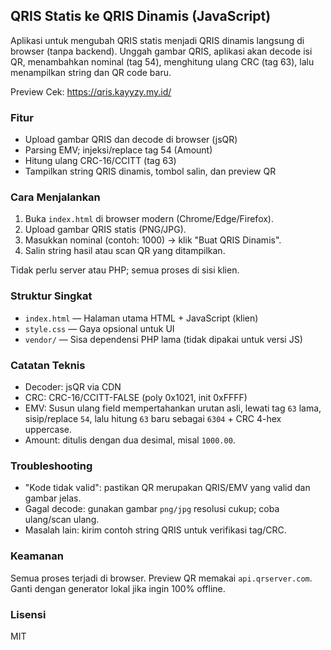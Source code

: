 ## QRIS Statis ke QRIS Dinamis (JavaScript)

Aplikasi untuk mengubah QRIS statis menjadi QRIS dinamis langsung di browser (tanpa backend). Unggah gambar QRIS, aplikasi akan decode isi QR, menambahkan nominal (tag 54), menghitung ulang CRC (tag 63), lalu menampilkan string dan QR code baru.

Preview Cek: https://qris.kayyzy.my.id/

### Fitur
- Upload gambar QRIS dan decode di browser (jsQR)
- Parsing EMV; injeksi/replace tag 54 (Amount)
- Hitung ulang CRC-16/CCITT (tag 63)
- Tampilkan string QRIS dinamis, tombol salin, dan preview QR

### Cara Menjalankan
1. Buka `index.html` di browser modern (Chrome/Edge/Firefox).
2. Upload gambar QRIS statis (PNG/JPG).
3. Masukkan nominal (contoh: 1000) → klik "Buat QRIS Dinamis".
4. Salin string hasil atau scan QR yang ditampilkan.

Tidak perlu server atau PHP; semua proses di sisi klien.

### Struktur Singkat
- `index.html` — Halaman utama HTML + JavaScript (klien)
- `style.css` — Gaya opsional untuk UI
- `vendor/` — Sisa dependensi PHP lama (tidak dipakai untuk versi JS)

### Catatan Teknis
- Decoder: jsQR via CDN
- CRC: CRC-16/CCITT-FALSE (poly 0x1021, init 0xFFFF)
- EMV: Susun ulang field mempertahankan urutan asli, lewati tag `63` lama, sisip/replace `54`, lalu hitung `63` baru sebagai `6304` + CRC 4-hex uppercase.
- Amount: ditulis dengan dua desimal, misal `1000.00`.

### Troubleshooting
- "Kode tidak valid": pastikan QR merupakan QRIS/EMV yang valid dan gambar jelas.
- Gagal decode: gunakan gambar `png/jpg` resolusi cukup; coba ulang/scan ulang.
- Masalah lain: kirim contoh string QRIS untuk verifikasi tag/CRC.

### Keamanan
Semua proses terjadi di browser. Preview QR memakai `api.qrserver.com`. Ganti dengan generator lokal jika ingin 100% offline.

### Lisensi
MIT

